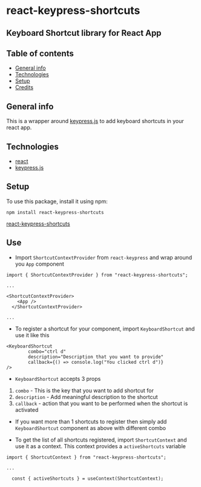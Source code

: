 # react-keypress-shortcuts

## Keyboard Shortcut library for React App

## Table of contents

- [General info](#general-info)
- [Technologies](#technologies)
- [Setup](#setup)
- [Credits](#credits)

## General info

This is a wrapper around [keypress.js](http://dmauro.github.io/Keypress/) to add keyboard shortcuts in your react app.

## Technologies

- [react](https://github.com/facebook/react)
- [keypress.js](https://github.com/dmauro/Keypress)

## Setup

To use this package, install it using npm:

```
npm install react-keypress-shortcuts
```

[react-keypress-shortcuts](https://www.npmjs.com/package/react-keypress-shortcuts)

## Use

- Import `ShortcutContextProvider` from `react-keypress` and wrap around you `App` component

```
import { ShortcutContextProvider } from "react-keypress-shortcuts";

...

<ShortcutContextProvider>
    <App />
  </ShortcutContextProvider>

...
```

- To register a shortcut for your component, import `KeyboardShortcut` and use it like this

```
<KeyboardShortcut
        combo="ctrl d"
        description="Description that you want to provide"
        callback={() => console.log("You clicked ctrl d")}
/>

```

- `KeyboardShortcut` accepts 3 props

1. `combo` - This is the key that you want to add shortcut for
2. `description` - Add meaningful description to the shortcut
3. `callback` - action that you want to be performed when the shortcut is activated

- If you want more than 1 shortcuts to register then simply add `KeyboardShortcut` component as above with different combo

- To get the list of all shortcuts registered, import `ShortcutContext` and use it as a context. This context provides a `activeShortcuts` variable

```
import { ShortcutContext } from "react-keypress-shortcuts";

...

  const { activeShortcuts } = useContext(ShortcutContext);
```
